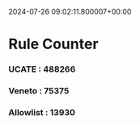 2024-07-26 09:02:11.800007+00:00
# Rule Counter 
 ### UCATE : 488266

 ### Veneto : 75375

 ### Allowlist : 13930